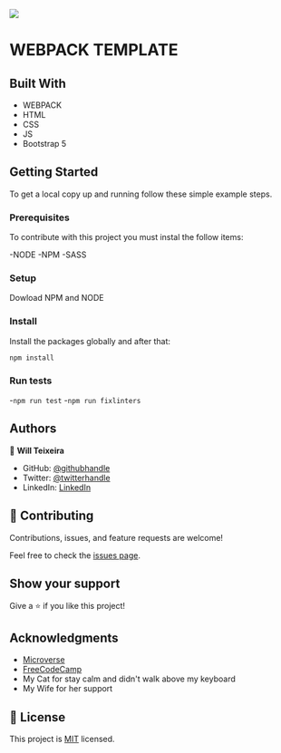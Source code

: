 ![](https://img.shields.io/badge/Microverse-blueviolet)

# WEBPACK TEMPLATE

## 

## Built With

- WEBPACK
- HTML
- CSS
- JS
- Bootstrap 5


## Getting Started

To get a local copy up and running follow these simple example steps.


### Prerequisites

To contribute with this project you must instal the follow items:

-NODE
-NPM
-SASS

### Setup

Dowload NPM and NODE
### Install

Install the packages globally and after that:

`npm install`

### Run tests

-`npm run test`
-`npm run fixlinters`

## Authors

👤 **Will Teixeira**

- GitHub: [@githubhandle](https://github.com/iwillteixeira)
- Twitter: [@twitterhandle](https://twitter.com/iwillteixeira)
- LinkedIn: [LinkedIn](https://www.linkedin.com/in/juscelino-t-39aa9049/)

## 🤝 Contributing

Contributions, issues, and feature requests are welcome!

Feel free to check the [issues page](../../issues/).

## Show your support

Give a ⭐️ if you like this project!

## Acknowledgments

- [Microverse](https://www.microverse.com)
- [FreeCodeCamp](https://www.freecodecamp.com)
- My Cat for stay calm and didn't walk above my keyboard
- My Wife for her support

## 📝 License

This project is [MIT](./MIT.md) licensed.
